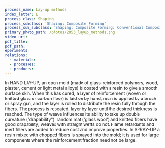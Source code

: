 ```yaml
---
process_name: Lay-up methods
index_letter: L
process_class: Shaping
process_subclass: 'Shaping: Composite Forming'
process_sub_subclass: 'Shaping: Composite Forming: Conventional Composite Forming'
primary_photo_path: /photos/2053_layup_methods.png
video_uri:
pdf_title:
pdf_path:
eperiments:
relations:
  - materials:
  - processes:
  - products:
---
```


In HAND LAY-UP, an open mold (made of glass-reinforced polymers, wood, plaster, cement or light metal alloys) is coated with a resin to give a smooth surface skin. When this has cured, a layer of reinforcement (woven or knitted glass or carbon fiber) is laid on by hand, resin is applied by a brush or spray gun, and the layer is rolled to distribute the resin fully through the fibers. The process is repeated, layer by layer until the desired thickness is reached. The type of weave influences its ability to take up double curvature ("drapability"): random mat ('glass wool') and knitted fibers have good drapability; weaves with straight wefts do not. Flame retardants and inert fillers are added to reduce cost and improve properties. In SPRAY-UP a resin mixed with chopped fibers is sprayed into the mold; it is used for large components where the reinforcement fraction need not be large.